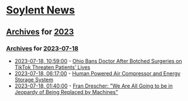 # [Soylent News](../../../README.md)

## [Archives](../../index.md) for [2023](../index.md)

### [Archives](../../index.md) for [2023-07-18](index.md)

* [2023-07-18, 10:59:00](https://soylentnews.org/article.pl?sid=23/07/18/0210247&from=rss) - [Ohio Bans Doctor After Botched Surgeries on TikTok Threaten Patients’ Lives](https://soylentnews.org/article.pl?sid=23/07/18/0210247&from=rss)
* [2023-07-18, 06:17:00](https://soylentnews.org/article.pl?sid=23/07/17/1630249&from=rss) - [Human Powered Air Compressor and Energy Storage System](https://soylentnews.org/article.pl?sid=23/07/17/1630249&from=rss)
* [2023-07-18, 01:40:00](https://soylentnews.org/article.pl?sid=23/07/17/1630248&from=rss) - [Fran Drescher: \"We Are All Going to be in Jeopardy of Being Replaced by Machines\"](https://soylentnews.org/article.pl?sid=23/07/17/1630248&from=rss)
